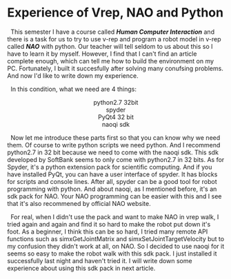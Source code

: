 # **Experience of Vrep, NAO and Python**
&nbsp;&nbsp;This semester I have a course called **_Human Computer Interaction_** and there is a task for us to try to use v-rep and program a robot model in v-rep called **_NAO_** with python. Our teacher will tell seldom to us about this so I have to learn it by myself. However, I find that I can't find an article complete enough, which can tell me how to build the environment on my PC. Fortunately, I built it succesfully after solving many conufsing problems. And now I'd like to write down my experience.

&nbsp;&nbsp;In this condition, what we need are 4 things:</br>
<center>python2.7 32bit</br>spyder</br>PyQt4 32 bit</br>naoqi sdk</center>

&nbsp;&nbsp;Now let me introduce these parts first so that you can know why we need them. Of course to write python scripts we need python. And I recommend python2.7 in 32 bit because we need to come with the naoqi sdk. This sdk developed by SoftBank seems to only come with python2.7 in 32 bits. As for Spyder, it's a python extension pack for scientific computing. And if you have installed PyQt, you can have a user interface of spyder. It has blocks for scripts and console lines. After all, spyder can be a good tool for robot programming with python. And about naoqi, as I mentioned before, it's an sdk pack for NAO. Your NAO programming can be easier with this and I see that it's also recommened by official NAO website. 

&nbsp;&nbsp;For real, when I didn't use the pack and want to make NAO in vrep walk, I tried again and again and find it so hard to make the robot put down it's foot. As a beginner, I think this can be so hard, I tried many remote API functions such as simxGetJointMatrix and simxSetJointTargetVelocity but to my confusion they didn't work at all, on NAO. So I decided to use naoqi for it seems so easy to make the robot walk with this sdk pack. I just installed it successfully last night and haven't tried it. I will write down some experience about using this sdk pack in next article. 